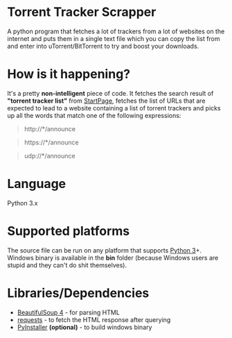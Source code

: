 # Torrent Tracker Scrapper
A python program that fetches a lot of trackers from a lot of websites on the internet and puts them in a single text file which you can copy the list from and enter into uTorrent/BitTorrent to try and boost your downloads.

# How is it happening?
It's a pretty <b>non-intelligent</b> piece of code. It fetches the search result of <b>"torrent tracker list"</b> from <a href="https://startpage.com">StartPage</a>, fetches the list of URLs that are expected to lead to a website containing a list of torrent trackers and picks up all the words that match one of the following expressions:
> http://*/announce

> https://*/announce

> udp://*/announce

# Language
Python 3.x

# Supported platforms
The source file can be run on any platform that supports <a href="https://python.org">Python 3</a>+. Windows binary is available in the <b>bin</b> folder (because Windows users are stupid and they can't do shit themselves).

# Libraries/Dependencies
<ul>
<li> <a href="https://www.crummy.com/software/BeautifulSoup/bs4">BeautifulSoup 4</a> - for parsing HTML</li>
<li> <a href="https://pypi.org/project/requests/">requests</a> - to fetch the HTML response after querying</li>
<li> <a href="https://pypi.org/project/PyInstaller/">PyInstaller</a> <b>(optional)</b> - to build windows binary</li>
</ul>
